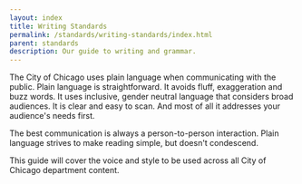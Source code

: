```yaml
---
layout: index
title: Writing Standards
permalink: /standards/writing-standards/index.html
parent: standards
description: Our guide to writing and grammar.
---
```

The City of Chicago uses plain language when communicating with the public. Plain language is straightforward. It avoids fluff, exaggeration and buzz words. It uses inclusive, gender neutral language that considers broad audiences. It is clear and easy to scan. And most of all it addresses your audience's needs first.

The best communication is always a person-to-person interaction. Plain language strives to make reading simple, but doesn't condescend.

This guide will cover the voice and style to be used across all City of Chicago department content.